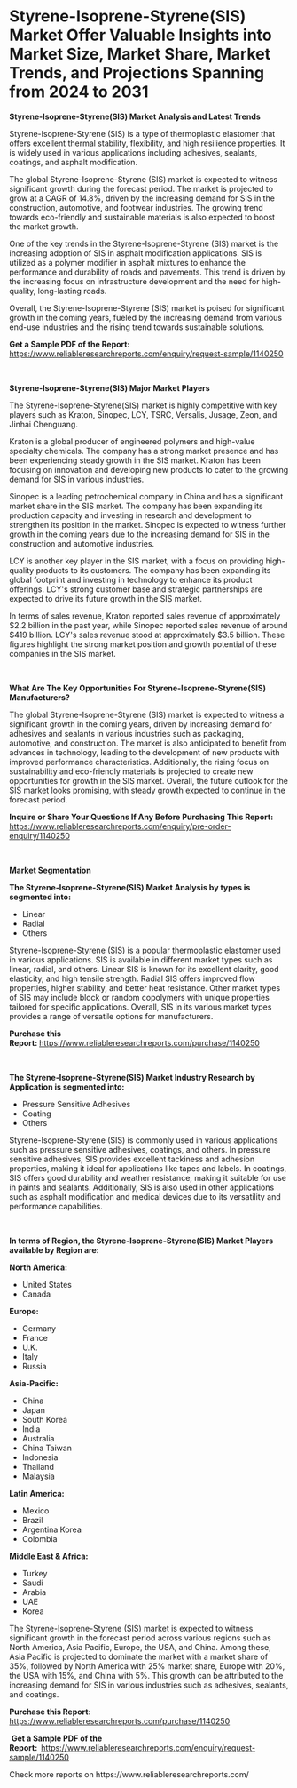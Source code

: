 <p><h1>Styrene-Isoprene-Styrene(SIS) Market Offer Valuable Insights into Market Size, Market Share, Market Trends, and Projections Spanning from 2024 to 2031</h1></p><p><strong>Styrene-Isoprene-Styrene(SIS) Market Analysis and Latest Trends</strong></p>
<p><p>Styrene-Isoprene-Styrene (SIS) is a type of thermoplastic elastomer that offers excellent thermal stability, flexibility, and high resilience properties. It is widely used in various applications including adhesives, sealants, coatings, and asphalt modification.</p><p>The global Styrene-Isoprene-Styrene (SIS) market is expected to witness significant growth during the forecast period. The market is projected to grow at a CAGR of 14.8%, driven by the increasing demand for SIS in the construction, automotive, and footwear industries. The growing trend towards eco-friendly and sustainable materials is also expected to boost the market growth.</p><p>One of the key trends in the Styrene-Isoprene-Styrene (SIS) market is the increasing adoption of SIS in asphalt modification applications. SIS is utilized as a polymer modifier in asphalt mixtures to enhance the performance and durability of roads and pavements. This trend is driven by the increasing focus on infrastructure development and the need for high-quality, long-lasting roads.</p><p>Overall, the Styrene-Isoprene-Styrene (SIS) market is poised for significant growth in the coming years, fueled by the increasing demand from various end-use industries and the rising trend towards sustainable solutions.</p></p>
<p><strong>Get a Sample PDF of the Report:&nbsp;</strong> <a href="https://www.reliableresearchreports.com/enquiry/request-sample/1140250">https://www.reliableresearchreports.com/enquiry/request-sample/1140250</a></p>
<p>&nbsp;</p>
<p><strong>Styrene-Isoprene-Styrene(SIS) Major Market Players</strong></p>
<p><p>The Styrene-Isoprene-Styrene(SIS) market is highly competitive with key players such as Kraton, Sinopec, LCY, TSRC, Versalis, Jusage, Zeon, and Jinhai Chenguang. </p><p>Kraton is a global producer of engineered polymers and high-value specialty chemicals. The company has a strong market presence and has been experiencing steady growth in the SIS market. Kraton has been focusing on innovation and developing new products to cater to the growing demand for SIS in various industries.</p><p>Sinopec is a leading petrochemical company in China and has a significant market share in the SIS market. The company has been expanding its production capacity and investing in research and development to strengthen its position in the market. Sinopec is expected to witness further growth in the coming years due to the increasing demand for SIS in the construction and automotive industries.</p><p>LCY is another key player in the SIS market, with a focus on providing high-quality products to its customers. The company has been expanding its global footprint and investing in technology to enhance its product offerings. LCY's strong customer base and strategic partnerships are expected to drive its future growth in the SIS market.</p><p>In terms of sales revenue, Kraton reported sales revenue of approximately $2.2 billion in the past year, while Sinopec reported sales revenue of around $419 billion. LCY's sales revenue stood at approximately $3.5 billion. These figures highlight the strong market position and growth potential of these companies in the SIS market.</p></p>
<p>&nbsp;</p>
<p><strong>What Are The Key Opportunities For Styrene-Isoprene-Styrene(SIS) Manufacturers?</strong></p>
<p><p>The global Styrene-Isoprene-Styrene (SIS) market is expected to witness a significant growth in the coming years, driven by increasing demand for adhesives and sealants in various industries such as packaging, automotive, and construction. The market is also anticipated to benefit from advances in technology, leading to the development of new products with improved performance characteristics. Additionally, the rising focus on sustainability and eco-friendly materials is projected to create new opportunities for growth in the SIS market. Overall, the future outlook for the SIS market looks promising, with steady growth expected to continue in the forecast period.</p></p>
<p><strong>Inquire or Share Your Questions If Any Before Purchasing This Report:</strong> <a href="https://www.reliableresearchreports.com/enquiry/pre-order-enquiry/1140250">https://www.reliableresearchreports.com/enquiry/pre-order-enquiry/1140250</a></p>
<p>&nbsp;</p>
<p><strong>Market Segmentation</strong></p>
<p><strong>The Styrene-Isoprene-Styrene(SIS) Market Analysis by types is segmented into:</strong></p>
<p><ul><li>Linear</li><li>Radial</li><li>Others</li></ul></p>
<p><p>Styrene-Isoprene-Styrene (SIS) is a popular thermoplastic elastomer used in various applications. SIS is available in different market types such as linear, radial, and others. Linear SIS is known for its excellent clarity, good elasticity, and high tensile strength. Radial SIS offers improved flow properties, higher stability, and better heat resistance. Other market types of SIS may include block or random copolymers with unique properties tailored for specific applications. Overall, SIS in its various market types provides a range of versatile options for manufacturers.</p></p>
<p><strong>Purchase this Report:&nbsp;</strong><a href="https://www.reliableresearchreports.com/purchase/1140250">https://www.reliableresearchreports.com/purchase/1140250</a></p>
<p>&nbsp;</p>
<p><strong>The Styrene-Isoprene-Styrene(SIS) Market Industry Research by Application is segmented into:</strong></p>
<p><ul><li>Pressure Sensitive Adhesives</li><li>Coating</li><li>Others</li></ul></p>
<p><p>Styrene-Isoprene-Styrene (SIS) is commonly used in various applications such as pressure sensitive adhesives, coatings, and others. In pressure sensitive adhesives, SIS provides excellent tackiness and adhesion properties, making it ideal for applications like tapes and labels. In coatings, SIS offers good durability and weather resistance, making it suitable for use in paints and sealants. Additionally, SIS is also used in other applications such as asphalt modification and medical devices due to its versatility and performance capabilities.</p></p>
<p>&nbsp;</p>
<p><strong>In terms of Region, the Styrene-Isoprene-Styrene(SIS) Market Players available by Region are:</strong></p>
<p>
    <p> <strong> North America: </strong>
        <ul>
            <li>United States</li>
            <li>Canada</li>
        </ul>
        </p> 
    <p> <strong> Europe: </strong>
        <ul>
            <li>Germany</li>
            <li>France</li>
            <li>U.K.</li>
            <li>Italy</li>
            <li>Russia</li>
        </ul>
        </p> 
    <p> <strong> Asia-Pacific: </strong>
        <ul>
            <li>China</li>
            <li>Japan</li>
            <li>South Korea</li>
            <li>India</li>
            <li>Australia</li>
            <li>China Taiwan</li>
            <li>Indonesia</li>
            <li>Thailand</li>
            <li>Malaysia</li>
        </ul>
        </p> 
    <p> <strong> Latin America: </strong>
        <ul>
            <li>Mexico</li>
            <li>Brazil</li>
            <li>Argentina Korea</li>
            <li>Colombia</li>
        </ul>
        </p> 
    <p> <strong> Middle East & Africa: </strong>
        <ul>
            <li>Turkey</li>
            <li>Saudi</li>
            <li>Arabia</li>
            <li>UAE</li>
            <li>Korea</li>
        </ul>
    </p>
    </p>
<p><p>The Styrene-Isoprene-Styrene (SIS) market is expected to witness significant growth in the forecast period across various regions such as North America, Asia Pacific, Europe, the USA, and China. Among these, Asia Pacific is projected to dominate the market with a market share of 35%, followed by North America with 25% market share, Europe with 20%, the USA with 15%, and China with 5%. This growth can be attributed to the increasing demand for SIS in various industries such as adhesives, sealants, and coatings.</p></p>
<p><strong>Purchase this Report: </strong><a href="https://www.reliableresearchreports.com/purchase/1140250">https://www.reliableresearchreports.com/purchase/1140250</a></p>
<p>&nbsp;<strong>Get a Sample PDF of the Report:&nbsp;&nbsp;</strong><a href="https://www.reliableresearchreports.com/enquiry/request-sample/1140250">https://www.reliableresearchreports.com/enquiry/request-sample/1140250</a></p>
<p><strong></strong></p>
<p>Check more reports on https://www.reliableresearchreports.com/</p>